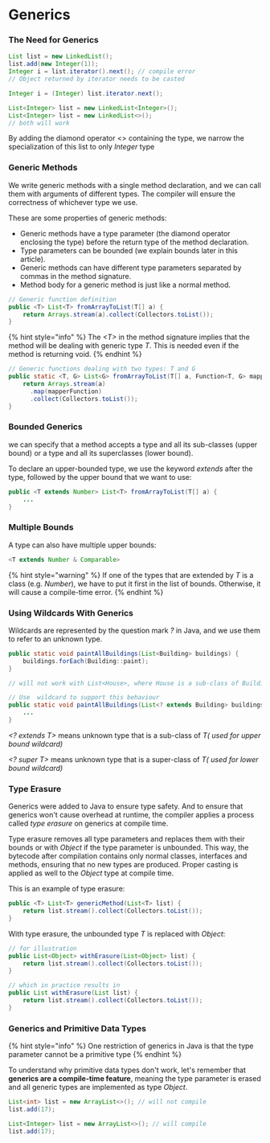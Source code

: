 # Generics

### **The Need for Generics**

```java
List list = new LinkedList();
list.add(new Integer(1)); 
Integer i = list.iterator().next(); // compile error
// Object returned by iterator needs to be casted

Integer i = (Integer) list.iterator.next();
```

```java
List<Integer> list = new LinkedList<Integer>();
List<Integer> list = new LinkedList<>();
// both will work
```

By adding the diamond operator <> containing the type, we narrow the specialization of this list to only _Integer_ type

### **Generic Methods**

We write generic methods with a single method declaration, and we can call them with arguments of different types. The compiler will ensure the correctness of whichever type we use.



These are some properties of generic methods:

* Generic methods have a type parameter (the diamond operator enclosing the type) before the return type of the method declaration.
* Type parameters can be bounded (we explain bounds later in this article).
* Generic methods can have different type parameters separated by commas in the method signature.
* Method body for a generic method is just like a normal method.



```java
// Generic function definition
public <T> List<T> fromArrayToList(T[] a) {   
    return Arrays.stream(a).collect(Collectors.toList());
}
```

{% hint style="info" %}
The _\<T>_ in the method signature implies that the method will be dealing with generic type _T_. This is needed even if the method is returning void.
{% endhint %}

```java
// Generic functions dealing with two types: T and G
public static <T, G> List<G> fromArrayToList(T[] a, Function<T, G> mapperFunction) {
    return Arrays.stream(a)
      .map(mapperFunction)
      .collect(Collectors.toList());
}
```

### **Bounded Generics**

we can specify that a method accepts a type and all its sub-classes (upper bound) or a type and all its superclasses (lower bound).



To declare an upper-bounded type, we use the keyword _extends_ after the type, followed by the upper bound that we want to use:

```java
public <T extends Number> List<T> fromArrayToList(T[] a) {
    ...
}
```

### **Multiple Bounds**

A type can also have multiple upper bounds:

```java
<T extends Number & Comparable>
```

{% hint style="warning" %}
If one of the types that are extended by _T_ is a class (e.g. _Number_), we have to put it first in the list of bounds. Otherwise, it will cause a compile-time error.
{% endhint %}

### **Using Wildcards With Generics**

Wildcards are represented by the question mark _?_ in Java, and we use them to refer to an unknown type.



```java
public static void paintAllBuildings(List<Building> buildings) {
    buildings.forEach(Building::paint);
}

// will not work with List<House>, where House is a sub-class of Building

// Use  wildcard to support this behaviour
public static void paintAllBuildings(List<? extends Building> buildings) {
    ...
}

```

_\<? extends T>_ means unknown type that is a sub-class of _T( used for upper bound wildcard)_

_\<? super T>_ means unknown type that is a super-class of _T( used for lower bound wildcard)_

### **Type Erasure**

Generics were added to Java to ensure type safety. And to ensure that generics won't cause overhead at runtime, the compiler applies a process called _type erasure_ on generics at compile time.

Type erasure removes all type parameters and replaces them with their bounds or with _Object_ if the type parameter is unbounded. This way, the bytecode after compilation contains only normal classes, interfaces and methods, ensuring that no new types are produced. Proper casting is applied as well to the _Object_ type at compile time.



This is an example of type erasure:

```java
public <T> List<T> genericMethod(List<T> list) {
    return list.stream().collect(Collectors.toList());
}
```

With type erasure, the unbounded type _T_ is replaced with _Object_:

```java
// for illustration
public List<Object> withErasure(List<Object> list) {
    return list.stream().collect(Collectors.toList());
}

// which in practice results in
public List withErasure(List list) {
    return list.stream().collect(Collectors.toList());
}
```

### **Generics and Primitive Data Types**

{% hint style="info" %}
One restriction of generics in Java is that the type parameter cannot be a primitive type
{% endhint %}

To understand why primitive data types don't work, let's remember that **generics are a compile-time feature**, meaning the type parameter is erased and all generic types are implemented as type _Object_.



```java
List<int> list = new ArrayList<>(); // will not compile
list.add(17);

List<Integer> list = new ArrayList<>(); // will compile
list.add(17);
```

